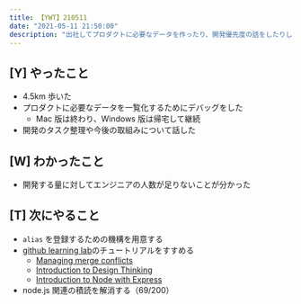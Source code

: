 ```yaml
---
title: 【YWT】210511
date: "2021-05-11 21:50:00"
description: "出社してプロダクトに必要なデータを作ったり、開発優先度の話をしたりした"
---
```


## [Y] やったこと

- 4.5km 歩いた
- プロダクトに必要なデータを一覧化するためにデバッグをした
  - Mac 版は終わり、Windows 版は帰宅して継続
- 開発のタスク整理や今後の取組みについて話した

## [W] わかったこと

- 開発する量に対してエンジニアの人数が足りないことが分かった

## [T] 次にやること

- `alias` を登録するための機構を用意する
- [github learning lab](https://lab.github.com/githubtraining)のチュートリアルをすすめる
  - [Managing merge conflicts](https://lab.github.com/githubtraining/managing-merge-conflicts)
  - [Introduction to Design Thinking](https://lab.github.com/githubtraining/introduction-to-design-thinking)
  - [Introduction to Node with Express](https://lab.github.com/everydeveloper/introduction-to-node-with-express)
- node.js 関連の積読を解消する（69/200）

<!-- https://twitter.com/camomile_cafe/status/1392102331832061952?s=20 -->
